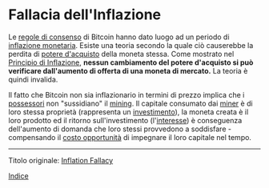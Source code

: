 # Fallacia dell'Inflazione



Le [regole di consenso](ch101-glossary.md#regole-di-consenso) di Bitcoin hanno dato luogo ad un periodo di [inflazione monetaria](https://en.wikipedia.org/wiki/Monetary_inflation). Esiste una teoria secondo la quale ciò causerebbe la perdita di [potere d'acquisto](https://en.wikipedia.org/wiki/Purchasing_power) della moneta stessa. Come mostrato nel [Principio di Inflazione](ch013-inflation-principle.md), **nessun cambiamento del potere d'acquisto si può verificare dall'aumento di offerta di una moneta di mercato.** La teoria è quindi invalida.

Il fatto che Bitcoin non sia inflazionario in termini di prezzo implica che i [possessori](ch101-glossary.md#proprietario) non "sussidiano" il [mining](ch101-glossary.md#centro-di-mining-mine). Il capitale consumato dai [miner](ch101-glossary.md#miner) è di loro stessa proprietà (rappresenta un [investimento](ch101-glossary.md#dare-in-prestito---investire)), la moneta creata è il loro prodotto ed il ritorno sull'investimento (l'[interesse](ch101-glossary.md#interesse)) è conseguenza dell'aumento di domanda che loro stessi provvedono a soddisfare - compensando il [costo opportunità](https://it.wikipedia.org/wiki/Costo_opportunit%C3%A0) di impegnare il loro capitale nel tempo.

---

Titolo originale: [Inflation Fallacy](https://github.com/libbitcoin/libbitcoin-system/wiki/Inflation-Fallacy)

[Indice](/README.md)

